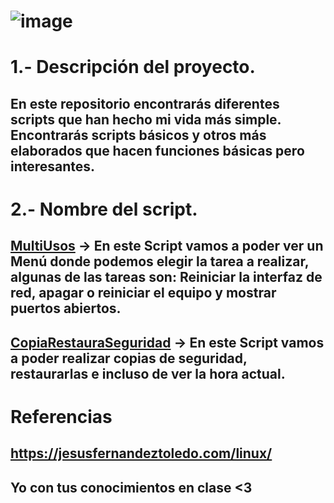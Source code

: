 # ![image](https://user-images.githubusercontent.com/58082614/116123837-ca6e6c80-a6c3-11eb-9bad-b9fd4966646e.png)

# 1.- Descripción del proyecto. 
## En este repositorio encontrarás diferentes scripts que han hecho mi vida más simple. Encontrarás scripts básicos y otros más elaborados que hacen funciones básicas pero interesantes.

# 2.- Nombre del script.
## [MultiUsos](https://github.com/kikelopser/script-linux/blob/main/script1.md) -> En este Script vamos a poder ver un Menú donde podemos elegir la tarea a realizar, algunas de las tareas son: Reiniciar la interfaz de red, apagar o reiniciar el equipo y mostrar puertos abiertos.
## [CopiaRestauraSeguridad](https://github.com/kikelopser/script-linux/blob/main/script2.md) -> En este Script vamos a poder realizar copias de seguridad, restaurarlas e incluso de ver la hora actual.

# Referencias
## https://jesusfernandeztoledo.com/linux/
## Yo con tus conocimientos en clase <3
